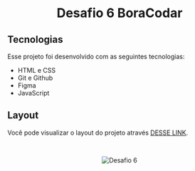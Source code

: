 <h1 align="center"> Desafio 6 BoraCodar </h1>


##  Tecnologias

Esse projeto foi desenvolvido com as seguintes tecnologias:

- HTML e CSS
- Git e Github
- Figma
- JavaScript

##  Layout

Você pode visualizar o layout do projeto através [DESSE LINK](https://www.figma.com/file/PZPle8lxiQD6NjpDP7os4S/%23boraCodar---Desafio-2-(Community)?node-id=103-95&t=f1KP6np6kUGCcN2l-0). 

<br>
<p align="center">
  <img alt="Desafio 6" src="img/Capa.png width="100%">
</p>

